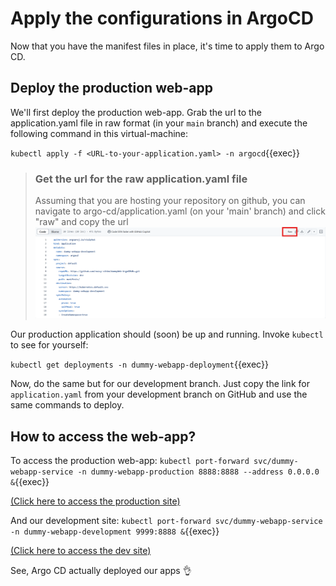 # Apply the configurations in ArgoCD
Now that you have the manifest files in place, it's time to apply them to Argo CD.

## Deploy the production web-app
We'll first deploy the production web-app. Grab the url to the application.yaml file in raw format (in your `main` branch) and execute the following command in this virtual-machine:

`kubectl apply -f <URL-to-your-application.yaml> -n argocd`{{exec}}

> ### Get the url for the raw application.yaml file
>Assuming that you are hosting your repository on github, you can navigate to argo-cd/application.yaml (on your 'main' branch) and click "raw" and copy the url
><img src="./gitRawLink.png" style="width: 700px">

Our production application should (soon) be up and running. Invoke `kubectl` to see for yourself:

`kubectl get deployments -n dummy-webapp-deployment`{{exec}}

Now, do the same but for our development branch. Just copy the link for `application.yaml` from your development branch on GitHub and use the same commands to deploy.

## How to access the web-app?
To access the production web-app:
`kubectl port-forward svc/dummy-webapp-service -n dummy-webapp-production 8888:8888 --address 0.0.0.0 &`{{exec}}

[(Click here to access the production site)]({{TRAFFIC_HOST1_8888}})

And our development site:
`kubectl port-forward svc/dummy-webapp-service -n dummy-webapp-development 9999:8888 &`{{exec}}

[(Click here to access the dev site)]({{TRAFFIC_HOST1_9999}})

See, Argo CD actually deployed our apps 👌